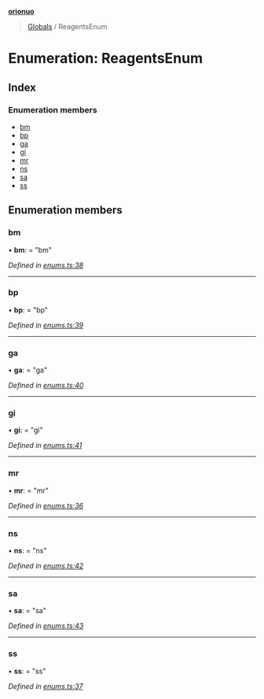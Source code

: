 **[orionuo](../README.md)**

> [Globals](../globals.md) / ReagentsEnum

# Enumeration: ReagentsEnum

## Index

### Enumeration members

* [bm](reagentsenum.md#bm)
* [bp](reagentsenum.md#bp)
* [ga](reagentsenum.md#ga)
* [gi](reagentsenum.md#gi)
* [mr](reagentsenum.md#mr)
* [ns](reagentsenum.md#ns)
* [sa](reagentsenum.md#sa)
* [ss](reagentsenum.md#ss)

## Enumeration members

### bm

•  **bm**:  = "bm"

*Defined in [enums.ts:38](https://github.com/msviha/orionuo/blob/ec017d9/src/enums.ts#L38)*

___

### bp

•  **bp**:  = "bp"

*Defined in [enums.ts:39](https://github.com/msviha/orionuo/blob/ec017d9/src/enums.ts#L39)*

___

### ga

•  **ga**:  = "ga"

*Defined in [enums.ts:40](https://github.com/msviha/orionuo/blob/ec017d9/src/enums.ts#L40)*

___

### gi

•  **gi**:  = "gi"

*Defined in [enums.ts:41](https://github.com/msviha/orionuo/blob/ec017d9/src/enums.ts#L41)*

___

### mr

•  **mr**:  = "mr"

*Defined in [enums.ts:36](https://github.com/msviha/orionuo/blob/ec017d9/src/enums.ts#L36)*

___

### ns

•  **ns**:  = "ns"

*Defined in [enums.ts:42](https://github.com/msviha/orionuo/blob/ec017d9/src/enums.ts#L42)*

___

### sa

•  **sa**:  = "sa"

*Defined in [enums.ts:43](https://github.com/msviha/orionuo/blob/ec017d9/src/enums.ts#L43)*

___

### ss

•  **ss**:  = "ss"

*Defined in [enums.ts:37](https://github.com/msviha/orionuo/blob/ec017d9/src/enums.ts#L37)*
